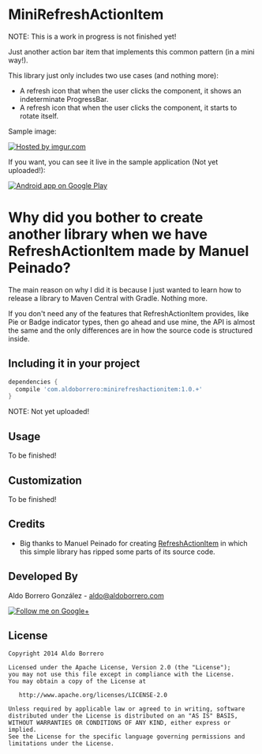 MiniRefreshActionItem
=====================

NOTE: This is a work in progress is not finished yet!

Just another action bar item that implements this common pattern (in a mini way!).

This library just only includes two use cases (and nothing more):

- A refresh icon that when the user clicks the component, it shows an indeterminate ProgressBar.
- A refresh icon that when the user clicks the component, it starts to rotate itself.

Sample image:

<a href="http://imgur.com/lsxx89M"><img src="http://i.imgur.com/lsxx89M.gif" title="Hosted by imgur.com" /></a>

If you want, you can see it live in the sample application (Not yet uploaded!):

<a href="https://play.google.com/store/apps/details?id=com.aldoborrero.minirefreshactionitem.sample">
  <img alt="Android app on Google Play"
       src="https://developer.android.com/images/brand/en_app_rgb_wo_45.png" />
</a>

Why did you bother to create another library when we have RefreshActionItem made by Manuel Peinado?
===================================================================================================

The main reason on why I did it is because I just wanted to learn how to release a library to Maven Central with Gradle.
Nothing more.

If you don't need any of the features that RefreshActionItem provides, like Pie or Badge indicator types, then go ahead and
use mine, the API is almost the same and the only differences are in how the source code is structured inside.

Including it in your project
----------------------------

```gradle
dependencies {
  compile 'com.aldoborrero:minirefreshactionitem:1.0.+'
}
```

NOTE: Not yet uploaded!

Usage
-----

To be finished!

Customization
-------------

To be finished!

Credits
-------

* Big thanks to Manuel Peinado for creating [RefreshActionItem][1] in which this simple library has ripped some parts of
its source code.

Developed By
------------

Aldo Borrero González - <aldo@aldoborrero.com>

<a href="https://plus.google.com/+AldoBorrero">
  <img alt="Follow me on Google+"
       src="https://raw.github.com/ViewsForAndroid/MiniRefreshActionItem/master/art/google_plus_icon_logo.png" />
</a>

License
-------

    Copyright 2014 Aldo Borrero

    Licensed under the Apache License, Version 2.0 (the "License");
    you may not use this file except in compliance with the License.
    You may obtain a copy of the License at

       http://www.apache.org/licenses/LICENSE-2.0

    Unless required by applicable law or agreed to in writing, software
    distributed under the License is distributed on an "AS IS" BASIS,
    WITHOUT WARRANTIES OR CONDITIONS OF ANY KIND, either express or implied.
    See the License for the specific language governing permissions and
    limitations under the License.


 [1]: https://github.com/ManuelPeinado/RefreshActionItem-Native